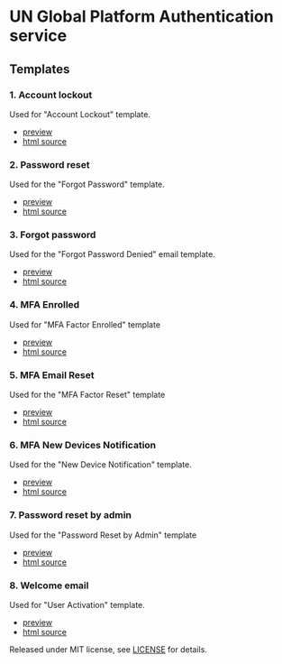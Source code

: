 # UN Global Platform Authentication service

## Templates

### 1. Account lockout
  Used for "Account Lockout" template.
  - [preview](https://unglobalplatform.github.io/okta-templates/email-account-lockout.html)
  - [html source](email-account-lockout.html)

### 2. Password reset
  Used for the "Forgot Password" template.
  - [preview](https://unglobalplatform.github.io/okta-templates/email-account-password-reset-en.html)
  - [html source](email-account-password-reset-en.html)

### 3. Forgot password
  Used for the "Forgot Password Denied" email template.
  - [preview](https://unglobalplatform.github.io/okta-templates/email-forgot-password.html)
  - [html source](email-forgot-password.html)

### 4. MFA Enrolled
  Used for "MFA Factor Enrolled" template
  - [preview](https://unglobalplatform.github.io/okta-templates/email-mfa-enrolled.html)
  - [html source](email-mfa-enrolled.html)

### 5. MFA Email Reset
  Used for the "MFA Factor Reset" template
  - [preview](https://unglobalplatform.github.io/okta-templates/email-mfa-reset.html)
  - [html source](email-mfa-reset.html)

### 6. MFA New Devices Notification
  Used for the "New Device Notification" template.
  - [preview](https://unglobalplatform.github.io/okta-templates/email-new-devices-notification.html)
  - [html source](email-new-devices-notification.html)

### 7. Password reset by admin
  Used for the "Password Reset by Admin" template
  - [preview](https://unglobalplatform.github.io/okta-templates/email-password-reset-by-admin.html)
  - [html source](email-password-reset-by-admin.html)

### 8. Welcome email
  Used for "User Activation" template.
  - [preview](https://unglobalplatform.github.io/okta-templates/email-welcome-en.html)
  - [html source](email-welcome-en.html)

Released under MIT license, see [LICENSE](LICENSE.md) for details.
